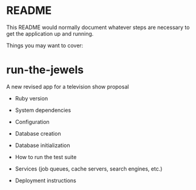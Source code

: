 # README

This README would normally document whatever steps are necessary to get the
application up and running.

Things you may want to cover:

# run-the-jewels
A new revised app for a television show proposal

* Ruby version

* System dependencies

* Configuration

* Database creation

* Database initialization

* How to run the test suite

* Services (job queues, cache servers, search engines, etc.)

* Deployment instructions

